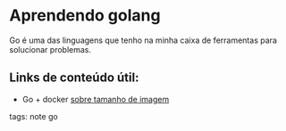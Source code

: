 # Aprendendo golang

Go é uma das linguagens que tenho na minha caixa de ferramentas para solucionar problemas.

## Links de conteúdo útil:


* Go + docker [sobre tamanho de imagem](https://klotzandrew.com/blog/smallest-golang-docker-image)


tags: note go
